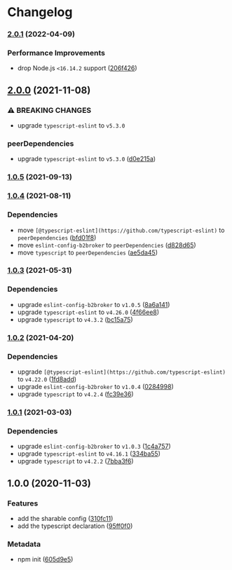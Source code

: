 # Changelog

### [2.0.1](https://github.com/b2broker/typescript-eslint-config/compare/v2.0.0...v2.0.1) (2022-04-09)

### Performance Improvements

- drop Node.js `<16.14.2` support ([206f426](https://github.com/b2broker/typescript-eslint-config/commit/206f426736c39965a82e6564ebd467b57b70aade))

## [2.0.0](https://github.com/b2broker/typescript-eslint-config/compare/v1.0.5...v2.0.0) (2021-11-08)

### ⚠ BREAKING CHANGES

- upgrade `typescript-eslint` to `v5.3.0`

### peerDependencies

- upgrade `typescript-eslint` to `v5.3.0` ([d0e215a](https://github.com/b2broker/typescript-eslint-config/commit/d0e215ac4a8f381281a8eb17bcb489fabb5acdb8))

### [1.0.5](https://github.com/b2broker/typescript-eslint-config/compare/v1.0.4...v1.0.5) (2021-09-13)

### [1.0.4](https://github.com/b2broker/typescript-eslint-config/compare/v1.0.3...v1.0.4) (2021-08-11)

### Dependencies

- move `[@typescript-eslint](https://github.com/typescript-eslint)` to `peerDependencies` ([bfd01f8](https://github.com/b2broker/typescript-eslint-config/commit/bfd01f8e49a9a114ae8c0b71eb12b906198f58b2))
- move `eslint-config-b2broker` to `peerDependencies` ([d828d65](https://github.com/b2broker/typescript-eslint-config/commit/d828d65718277d6ccfb92cfc08cab4e6740b22e9))
- move `typescript` to `peerDependencies` ([ae5da45](https://github.com/b2broker/typescript-eslint-config/commit/ae5da45d268685d102018c1cd00dad3088f831ec))

### [1.0.3](https://github.com/b2broker/typescript-eslint-config/compare/v1.0.2...v1.0.3) (2021-05-31)

### Dependencies

- upgrade `eslint-config-b2broker` to `v1.0.5` ([8a6a141](https://github.com/b2broker/typescript-eslint-config/commit/8a6a141729ab23ca6ba10b18b29910fe09aa4b60))
- upgrade `typescript-eslint` to `v4.26.0` ([4f66ee8](https://github.com/b2broker/typescript-eslint-config/commit/4f66ee8373e1202dd581838059aa3c7bbcecd808))
- upgrade `typescript` to `v4.3.2` ([bc15a75](https://github.com/b2broker/typescript-eslint-config/commit/bc15a75c9da2b47e5d8e4bbb9271ea5ee6147716))

### [1.0.2](https://github.com/b2broker/typescript-eslint-config/compare/v1.0.1...v1.0.2) (2021-04-20)

### Dependencies

- upgrade `[@typescript-eslint](https://github.com/typescript-eslint)` to `v4.22.0` ([1fd8add](https://github.com/b2broker/typescript-eslint-config/commit/1fd8add2b088bc0eeaf8b2466d35186647f23646))
- upgrade `eslint-config-b2broker` to `v1.0.4` ([0284998](https://github.com/b2broker/typescript-eslint-config/commit/028499858468ac5559007c1fe24bd44b014ffcc9))
- upgrade `typescript` to `v4.2.4` ([fc39e36](https://github.com/b2broker/typescript-eslint-config/commit/fc39e36f1cc2eb6cc441de6c93f6471f5e265a12))

### [1.0.1](https://github.com/b2broker/typescript-eslint-config/compare/v1.0.0...v1.0.1) (2021-03-03)

### Dependencies

- upgrade `eslint-config-b2broker` to `v1.0.3` ([1c4a757](https://github.com/b2broker/typescript-eslint-config/commit/1c4a757afac1dfd0a064c59bef0c5c22ef901d51))
- upgrade `typescript-eslint` to `v4.16.1` ([334ba55](https://github.com/b2broker/typescript-eslint-config/commit/334ba559c54d108234066455cb8500ad4ed5c7b7))
- upgrade `typescript` to `v4.2.2` ([7bba3f6](https://github.com/b2broker/typescript-eslint-config/commit/7bba3f6fe059de5f6ef8a99c69332bbe21baafaa))

## 1.0.0 (2020-11-03)

### Features

- add the sharable config ([310fc11](https://github.com/b2broker/typescript-eslint-config/commit/310fc1113d53e0ad3ba95365c550aa951079d313))
- add the typescript declaration ([95ff0f0](https://github.com/b2broker/typescript-eslint-config/commit/95ff0f0957ee008e5fa11e7866575ab25f2dafb7))

### Metadata

- npm init ([605d9e5](https://github.com/b2broker/typescript-eslint-config/commit/605d9e505efd2c139028ac292045124403888af4))
